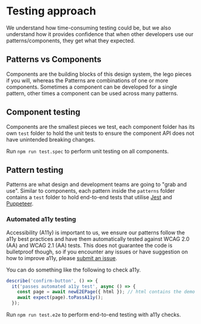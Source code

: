 # Testing approach

We understand how time-consuming testing could be, but we also understand how it provides confidence that when other developers use our patterns/components, they get what they expected.

## Patterns vs Components

Components are the building blocks of this design system, the lego pieces if you will, whereas the Patterns are combinations of one or more components. Sometimes a component can be developed for a single pattern, other times a component can be used across many patterns.

## Component testing

Components are the smallest pieces we test, each component folder has its own `test` folder to hold the unit tests to ensure the component API does not have unintended breaking changes.

Run `npm run test.spec` to perform unit testing on all components.

## Pattern testing

Patterns are what design and development teams are going to "grab and use". Similar to components, each pattern inside the `patterns` folder contains a `test` folder to hold end-to-end tests that utilise [Jest](https://jestjs.io/) and [Puppeteer](https://github.com/puppeteer/puppeteer#readme).

### Automated a11y testing

Accessibility (A11y) is important to us, we ensure our patterns follow the a11y best practices and have them automatically tested against WCAG 2.0 (AA) and WCAG 2.1 (AA) tests. This does not guarantee the code is bulletproof though, so if you encounter any issues or have suggestion on how to improve a11y, please [submit an issue](https://github.com/go-components/go-components/issues/new?assignees=&labels=a11y%2C+bug&template=a11y-issue.md&title=%5BA11y+BUG%5D).

You can do something like the following to check a11y.

```ts
describe('confirm-button', () => {
  it('passes automated a11y test', async () => {
    const page = await newE2EPage({ html }); // html contains the demo code you wish to test.
    await expect(page).toPassA11y();
  }); 
```

Run `npm run test.e2e` to perform end-to-end testing with a11y checks.